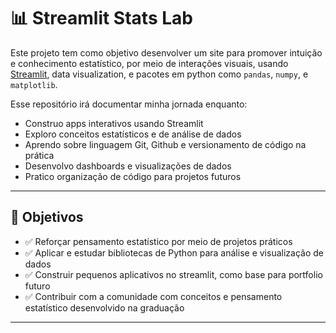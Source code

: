 # 📊 Streamlit Stats Lab

Este projeto tem como objetivo desenvolver um site para promover intuição e conhecimento estatístico, por meio de interações visuais, usando [Streamlit](https://streamlit.io/), data visualization, e pacotes em python como `pandas`, `numpy`, e `matplotlib`.

Esse repositório irá documentar minha jornada enquanto:
- Construo apps interativos usando Streamlit
- Exploro conceitos estatísticos e de análise de dados
- Aprendo sobre linguagem Git, Github e versionamento de código na prática
- Desenvolvo dashboards e visualizações de dados
- Pratico organização de código para projetos futuros

---

## 🚀 Objetivos

- ✅ Reforçar pensamento estatístico por meio de projetos práticos
- ✅ Aplicar e estudar bibliotecas de Python para análise e visualização de dados
- ✅ Construir pequenos aplicativos no streamlit, como base para portfolio futuro
- ✅ Contribuir com a comunidade com conceitos e pensamento estatístico desenvolvido na graduação

---
